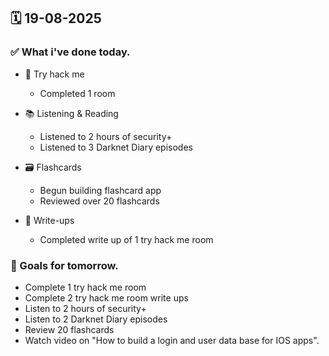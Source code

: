 ## 🗓️ 19-08-2025

### ✅ What i've done today.
- 👾 Try hack me
  - Completed 1 room
 
- 📚 Listening & Reading
  - Listened to 2 hours of security+
  - Listened to 3 Darknet Diary episodes
 
- 🗃️ Flashcards
  - Begun building flashcard app
  - Reviewed over 20 flashcards
 
- 📝 Write-ups
  - Completed write up of 1 try hack me room

### 🎯 Goals for tomorrow.
- Complete 1 try hack me room
- Complete 2 try hack me room write ups
- Listen to 2 hours of security+
- Listen to 2 Darknet Diary episodes
- Review 20 flashcards
- Watch video on "How to build a login and user data base for IOS apps".
